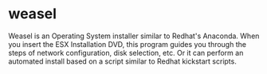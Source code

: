 weasel
======

Weasel is an Operating System installer similar to Redhat's Anaconda. When you insert the ESX Installation DVD, this program guides you through the steps of network configuration, disk selection, etc. Or it can perform an automated install based on a script similar to Redhat kickstart scripts.